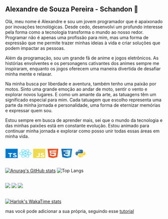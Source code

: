 ## Alexandre de Souza Pereira - Schandon 👋
Olá, meu nome é Alexandre e sou um jovem programador que é apaixonado por inovações tecnológicas. Desde cedo, desenvolvi um profundo interesse pela forma como a tecnologia transforma o mundo ao nosso redor. Programar não é apenas uma profissão para mim, mas uma forma de expressão que me permite trazer minhas ideias à vida e criar soluções que podem impactar as pessoas.

Além da programação, sou um grande fã de anime e jogos eletrônicos. As histórias envolventes e os personagens cativantes dos animes sempre me inspiraram, enquanto os jogos oferecem uma maneira divertida de desafiar minha mente e relaxar. 

Na minha busca por liberdade e aventura, também tenho uma paixão por motos. Sinto uma grande emoção ao andar de moto, sentir o vento e explorar novos lugares. E como um amante da arte, as tatuagens têm um significado especial para mim. Cada tatuagem que escolho representa uma parte da minha jornada e personalidade, uma forma de eternizar memórias e expressar quem sou.

Estou sempre em busca de aprender mais, sei que o mundo da tecnologia e das minhas paixões está em constante evolução. Estou animado para continuar minha jornada e explorar como posso unir todas essas áreas em minha vida.

<div style="display: inline_block"><br>
  <img align="center" alt="Ale-Ts" height="30" width="40" src="https://raw.githubusercontent.com/devicons/devicon/master/icons/typescript/typescript-plain.svg">
  <img align="center" alt="Ale-React" height="30" width="40" src="https://raw.githubusercontent.com/devicons/devicon/master/icons/react/react-original.svg">
  <img align="center" alt="Ale-Js" height="30" width="40" src="https://raw.githubusercontent.com/devicons/devicon/master/icons/javascript/javascript-plain.svg">
  <img align="center" alt="Ale-HTML" height="30" width="40" src="https://raw.githubusercontent.com/devicons/devicon/master/icons/html5/html5-original.svg">
  <img align="center" alt="Ale-CSS" height="30" width="40" src="https://raw.githubusercontent.com/devicons/devicon/master/icons/css3/css3-original.svg">
  <img align="center" alt="Ale-Python" height="30" width="40" src="https://raw.githubusercontent.com/devicons/devicon/master/icons/python/python-original.svg">
</div>

<br>

[![Anurag's GitHub stats](https://github-readme-stats.vercel.app/api?username=schandon&show_icons=true&theme=radical)](https://github.com/anuraghazra/github-readme-stats)
![Top Langs](https://github-readme-stats.vercel.app/api/top-langs/?username=schandon&theme=radical&layout=compact)

<br>
 
<div> 
  <a href="www.linkedin.com/in/alexandre-souza-505865155" target="_blank"><img src="https://img.shields.io/badge/-LinkedIn-%230077B5?style=for-the-badge&logo=linkedin&logoColor=white" target="_blank"></a> 
  <a href="https://www.instagram.com/schandoon" target="_blank"><img src="https://img.shields.io/badge/-Instagram-%23E4405F?style=for-the-badge&logo=instagram&logoColor=white" target="_blank"></a>
  <a href = "mailto:sp.alexandre26@gmail.com"><img src="https://img.shields.io/badge/-Gmail-%23333?style=for-the-badge&logo=gmail&logoColor=white" target="_blank"></a>
</div>

<br>

[![Harlok's WakaTime stats](https://github-readme-stats.vercel.app/api/wakatime?username=ffflabs&layout=compact)](https://github.com/anuraghazra/github-readme-stats)

mas você pode adicionar a sua própria, seguindo esse [tutorial](https://github.com/anuraghazra/github-readme-stats/blob/master/readme.md#deploy-on-your-own-vercel-instance)
